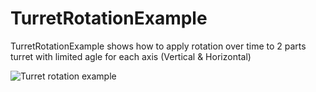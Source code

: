 # TurretRotationExample
TurretRotationExample shows how to apply rotation over time to 2 parts turret with limited agle for each axis (Vertical & Horizontal)

![Turret rotation example](http://i.imgur.com/AShf7Xf.gif)
